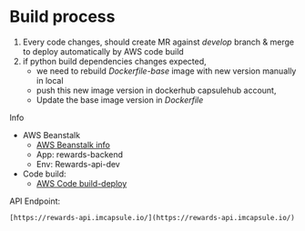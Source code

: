# Build process

1. Every code changes, should create MR against *develop* branch & merge to deploy automatically by AWS code build
2. if python build dependencies changes expected,
   * we need to rebuild *Dockerfile-base* image with new version manually in local
   * push this new image version in dockerhub capsulehub account,
   * Update the base image version in *Dockerfile*

Info

* AWS Beanstalk
  * [AWS Beanstalk info](https://ap-northeast-2.console.aws.amazon.com/elasticbeanstalk/home?region=ap-northeast-2#/environment/dashboard?environmentId=e-7b3z2ijjyz)
  * App: rewards-backend
  * Env: Rewards-api-dev
* Code build:
  * [AWS Code build-deploy](https://ap-northeast-2.console.aws.amazon.com/codesuite/codebuild/371428749708/projects/rewards-api-dev/history?region=ap-northeast-2)

API Endpoint:

    [https://rewards-api.imcapsule.io/](https://rewards-api.imcapsule.io/)
